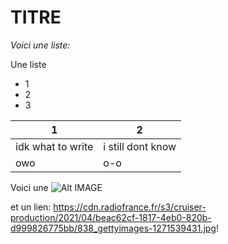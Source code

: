 # **TITRE**
*Voici une liste:* 

Une liste 
* 1
* 2
* 3

1 | 2
------------ | -------------
idk what to write | i still dont know
owo | o-o

Voici une ![Alt IMAGE](https://cdn.radiofrance.fr/s3/cruiser-production/2021/04/beac62cf-1817-4eb0-820b-d999826775bb/838_gettyimages-1271539431.jpg)

et un lien: https://cdn.radiofrance.fr/s3/cruiser-production/2021/04/beac62cf-1817-4eb0-820b-d999826775bb/838_gettyimages-1271539431.jpg!






